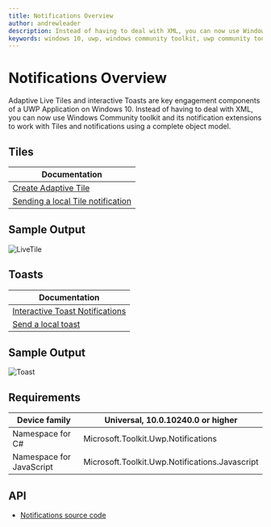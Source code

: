 ```yaml
---
title: Notifications Overview 
author: andrewleader
description: Instead of having to deal with XML, you can now use Windows Community toolkit and its notification extensions to work with Tiles and notifications using a complete object model.
keywords: windows 10, uwp, windows community toolkit, uwp community toolkit, uwp toolkit, adaptive live tiles, interactive toast, tiles, notifications
---
```


# Notifications Overview

Adaptive Live Tiles and interactive Toasts are key engagement components of a UWP Application on Windows 10.
Instead of having to deal with XML, you can now use Windows Community toolkit and its notification extensions to work with Tiles and notifications using a complete object model.

## Tiles

| Documentation |
| --- |
| [Create Adaptive Tile](https://docs.microsoft.com/windows/uwp/design/shell/tiles-and-notifications/create-adaptive-tiles) |
| [Sending a local Tile notification](https://docs.microsoft.com/windows/uwp/design/shell/tiles-and-notifications/sending-a-local-tile-notification) |

## Sample Output

![LiveTile](../resources/images/Notifications/LiveTile.gif)

## Toasts

| Documentation |
| --- |
| [Interactive Toast Notifications](https://docs.microsoft.com/windows/uwp/design/shell/tiles-and-notifications/adaptive-interactive-toasts) |
| [Send a local toast](https://docs.microsoft.com/windows/uwp/design/shell/tiles-and-notifications/send-local-toast) |

## Sample Output

![Toast](../resources/images/Notifications/PopToast.gif "Toast")

## Requirements

| Device family | Universal, 10.0.10240.0 or higher |
| --- | --- |
| Namespace for C# | Microsoft.Toolkit.Uwp.Notifications |
| Namespace for JavaScript | Microsoft.Toolkit.Uwp.Notifications.Javascript |

## API

* [Notifications source code](https://github.com/Microsoft/WindowsCommunityToolkit//tree/master/Notifications/Microsoft.Toolkit.Uwp.Notifications.UWP)
